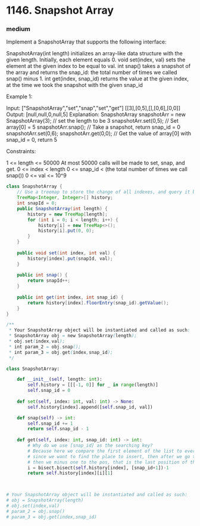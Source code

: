 # 1146. Snapshot Array
### medium
Implement a SnapshotArray that supports the following interface:

SnapshotArray(int length) initializes an array-like data structure with the given length.  Initially, each element equals 0.
void set(index, val) sets the element at the given index to be equal to val.
int snap() takes a snapshot of the array and returns the snap_id: the total number of times we called snap() minus 1.
int get(index, snap_id) returns the value at the given index, at the time we took the snapshot with the given snap_id
 

Example 1:

Input: ["SnapshotArray","set","snap","set","get"]
[[3],[0,5],[],[0,6],[0,0]]
Output: [null,null,0,null,5]
Explanation: 
SnapshotArray snapshotArr = new SnapshotArray(3); // set the length to be 3
snapshotArr.set(0,5);  // Set array[0] = 5
snapshotArr.snap();  // Take a snapshot, return snap_id = 0
snapshotArr.set(0,6);
snapshotArr.get(0,0);  // Get the value of array[0] with snap_id = 0, return 5
 

Constraints:

1 <= length <= 50000
At most 50000 calls will be made to set, snap, and get.
0 <= index < length
0 <= snap_id < (the total number of times we call snap())
0 <= val <= 10^9


```java
class SnapshotArray {
    // Use a treemap to store the change of all indexes, and query it by floorKey/floorEntry
    TreeMap<Integer, Integer>[] history;
    int snapId = 0;
    public SnapshotArray(int length) {
        history = new TreeMap[length];
        for (int i = 0; i < length; i++) {
            history[i] = new TreeMap<>();
            history[i].put(0, 0);
        }
    }
    
    public void set(int index, int val) {
        history[index].put(snapId, val);
    }
    
    public int snap() {
        return snapId++;
    }
    
    public int get(int index, int snap_id) {
        return history[index].floorEntry(snap_id).getValue();
    }
}

/**
 * Your SnapshotArray object will be instantiated and called as such:
 * SnapshotArray obj = new SnapshotArray(length);
 * obj.set(index,val);
 * int param_2 = obj.snap();
 * int param_3 = obj.get(index,snap_id);
 */
```

```python
class SnapshotArray:

    def __init__(self, length: int):
        self.history = [[[-1, 0]] for _ in range(length)]
        self.snap_id = 0
        
    def set(self, index: int, val: int) -> None:
        self.history[index].append([self.snap_id, val])

    def snap(self) -> int:
        self.snap_id += 1
        return self.snap_id - 1
        
    def get(self, index: int, snap_id: int) -> int:
        # Why do we use [snap_id] as the searching key? 
        # Because here we compare the first element of the list to every first element in the history[index]
        # since we want to find the place to insert, then after we go through all [0, x], we find a place to insert [1, x]
        # then we minus one to the pos, that is the last position of the [0, x]
        i = bisect.bisect(self.history[index], [snap_id+1])-1
        return self.history[index][i][1]
        


# Your SnapshotArray object will be instantiated and called as such:
# obj = SnapshotArray(length)
# obj.set(index,val)
# param_2 = obj.snap()
# param_3 = obj.get(index,snap_id)
```